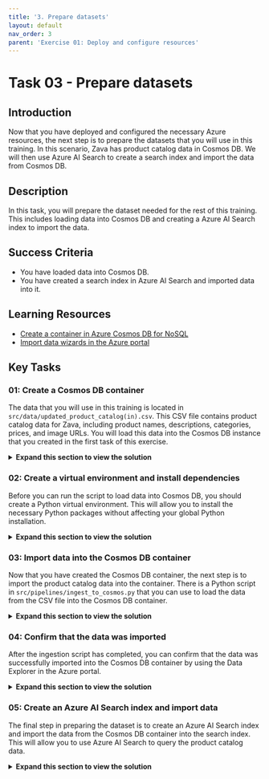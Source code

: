 ```yaml
---
title: '3. Prepare datasets'
layout: default
nav_order: 3
parent: 'Exercise 01: Deploy and configure resources'
---
```


# Task 03 - Prepare datasets

## Introduction

Now that you have deployed and configured the necessary Azure resources, the next step is to prepare the datasets that you will use in this training. In this scenario, Zava has product catalog data in Cosmos DB. We will then use Azure AI Search to create a search index and import the data from Cosmos DB.

## Description

In this task, you will prepare the dataset needed for the rest of this training. This includes loading data into Cosmos DB and creating a Azure AI Search index to import the data.

## Success Criteria

- You have loaded data into Cosmos DB.
- You have created a search index in Azure AI Search and imported data into it.

## Learning Resources

- [Create a container in Azure Cosmos DB for NoSQL](https://learn.microsoft.com/azure/cosmos-db/nosql/how-to-create-container)
- [Import data wizards in the Azure portal](https://learn.microsoft.com/azure/search/search-import-data-portal)

## Key Tasks

### 01: Create a Cosmos DB container

The data that you will use in this training is located in `src/data/updated_product_catalog(in).csv`. This CSV file contains product catalog data for Zava, including product names, descriptions, categories, prices, and image URLs. You will load this data into the Cosmos DB instance that you created in the first task of this exercise.

<details markdown="block">
<summary><strong>Expand this section to view the solution</strong></summary>

Navigate to the [Azure portal](https://portal.azure.com/) and open the Cosmos DB account that you created in the first task of this exercise.

Before you can create the container that you will use for this training, you will need to enable vector search for the Cosmos DB NoSQL API. To do so, navigate to the **Settings** section of your Cosmos DB account and select **Features**. Then, select the **Vector Search for NoSQL API** option.

![Update the Vector Search for NoSQL API setting.](../../media/Solution/0103_CosmosDB1.png)

Select the **Enable** button to enable vector search. This may take up to 15 minutes for the policy to become active.

![Enable vector search for Cosmos DB.](../../media/Solution/0103_CosmosDB2.png)

After vector search has been enabled, navigate to the **Data Explorer** section of your Cosmos DB account from the left-hand menu. In the Data Explorer, you can see a `zava` database that was created as part of the deployment process. Select the ellipsis (...) next to the `zava` database and choose **New Container**.

![Create a new Cosmos DB container.](../../media/Solution/0103_CosmosDB3.png)

In the **New Container** pane, ensure that the database ID is `zava` and enter `product_catalog` for the container ID. Then, enter `/ProductID` for the partition key. Set the container throughput to **Manual** and enter `400` RU/s.

![Configure the new Cosmos DB container.](../../media/Solution/0103_CosmosDB4.png)

Scroll down to the **Container Vector Policy** section and select **Add vector embedding**. Name the new vector embedding `/request_vector` and ensure that it is a **float32** data type with a distance function of **cosine** and `1536` dimensions. For the index type, choose **diskANN**. Then, select the **OK** button to create the container.

![Configure the vector embedding for the Cosmos DB container.](../../media/Solution/0103_CosmosDB5.png)

</details>

### 02: Create a virtual environment and install dependencies

Before you can run the script to load data into Cosmos DB, you should create a Python virtual environment. This will allow you to install the necessary Python packages without affecting your global Python installation.

<details markdown="block">
<summary><strong>Expand this section to view the solution</strong></summary>

Open a terminal and navigate to the root directory of the repository that you cloned in the first task. Then, run the following commands to create a virtual environment and activate it:

```bash
# Navigate to the /src/ directory
cd src

# Create a virtual environment
python -m venv venv

# Activate the virtual environment
# On Windows
venv\Scripts\activate.bat
# On Windows (PowerShell)
venv\Scripts\Activate.ps1
# On macOS/Linux
source venv/bin/activate
```

Once the virtual environment is activated, you can install the necessary dependencies using pip:

```bash
pip install -r requirements.txt
```

</details>

### 03: Import data into the Cosmos DB container

Now that you have created the Cosmos DB container, the next step is to import the product catalog data into the container. There is a Python script in `src/pipelines/ingest_to_cosmos.py` that you can use to load the data from the CSV file into the Cosmos DB container.

<details markdown="block">
<summary><strong>Expand this section to view the solution</strong></summary>

Use the same terminal window where you created and activated the virtual environment in the previous step. Ensure that you are still in the `src` directory of the repository and that your virtual environment is active. Then, run the following command to execute the ingestion script:

```bash
python pipelines/ingest_to_cosmos.py
```

</details>

### 04: Confirm that the data was imported

After the ingestion script has completed, you can confirm that the data was successfully imported into the Cosmos DB container by using the Data Explorer in the Azure portal.

<details markdown="block">
<summary><strong>Expand this section to view the solution</strong></summary>

Navigate to the [Azure portal](https://portal.azure.com/) and open the Cosmos DB account that you created in the first task of this exercise. Then, navigate to the **Data Explorer** section from the left-hand menu.

In the Data Explorer, you should see the `zava` database. Inside of it is the `product_catalog` container that you created earlier. You can expand the container to view the imported data.

Select the **Items** option under the `product_catalog` container to view the documents that were imported. You should see multiple documents representing the products in the catalog.

![Review the imported documents in the product_catalog container.](../../media/Solution/0103_CosmosDB6.png)

</details>

### 05: Create an Azure AI Search index and import data

The final step in preparing the dataset is to create an Azure AI Search index and import the data from the Cosmos DB container into the search index. This will allow you to use Azure AI Search to query the product catalog data.

<details markdown="block">
<summary><strong>Expand this section to view the solution</strong></summary>

Navigate to the [Azure portal](https://portal.azure.com/) and open the Azure AI Search service that you created in the first task. Then, select the **Import data (new)** option from the central menu.

![Import data into Azure AI Search.](../../media/Solution/0103_Search1.png)

Choose **Azure Cosmos DB** from the list of data sources.

![Select Azure Cosmos DB as the data source.](../../media/Solution/0103_Search2.png)

Select **RAG** as the scenario to target.

![Select RAG as the scenario.](../../media/Solution/0103_Search3.png)

In the **Connect to your data** menu section, choose your Cosmos DB account from the drop-down list. Then, select the **zava** database and the **product_catalog** container. After that, select **Next** to continue.

![Connect to the Cosmos DB data source.](../../media/Solution/0103_Search4.png)

On the **Vectorize your text** page, select `content_for_vector` from the drop-down list as the column to vectorize. Then, choose **Azure AI Foundry (Preview)** as the **Kind** and select your Azure AI Foundry project from the drop-down list. In the **Model deployment** drop-down list, choose `text-embedding-3-large`. After that, tick the checkbox indicating that connecting to an AI Foundry project will incur additional costs and select **Next** to continue.

![Configure the vectorization settings.](../../media/Solution/0103_Search5.png)

Leave the **Advanced settings** page with the default settings and select **Next** to continue.

For the **Objects name prefix**, enter `zava-product-catalog`. Then, select **Create** to import the data.

After the import process is complete, navigate to the **Indexes** section from the **Search management** menu. You should see a new index named `zava-product-catalog`. Select this index to view its details and confirm that there are 54 documents in the index. This may take several minutes, so be patient until it completes.

![Review the created search index.](../../media/Solution/0103_Search6.png)

</details>
